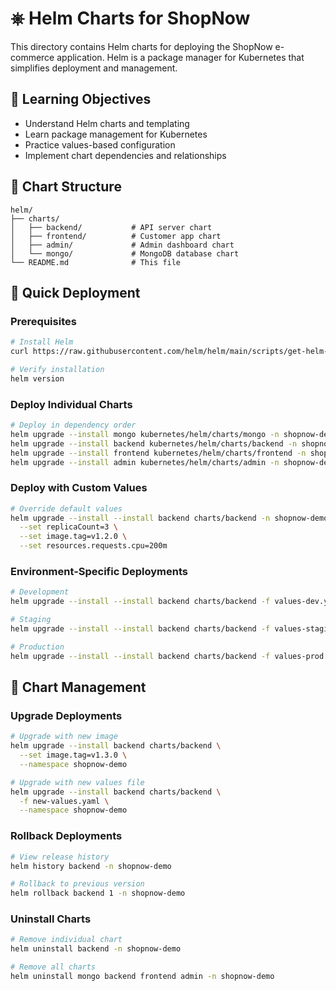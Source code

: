 # ⎈ Helm Charts for ShopNow

This directory contains Helm charts for deploying the ShopNow e-commerce application. Helm is a package manager for Kubernetes that simplifies deployment and management.

## 🎯 Learning Objectives
- Understand Helm charts and templating
- Learn package management for Kubernetes
- Practice values-based configuration
- Implement chart dependencies and relationships

## 📁 Chart Structure

```
helm/
├── charts/
│   ├── backend/           # API server chart
│   ├── frontend/          # Customer app chart
│   ├── admin/             # Admin dashboard chart
│   └── mongo/             # MongoDB database chart
└── README.md              # This file
```

## 🚀 Quick Deployment

### Prerequisites
```bash
# Install Helm
curl https://raw.githubusercontent.com/helm/helm/main/scripts/get-helm-3 | bash

# Verify installation
helm version
```

### Deploy Individual Charts
```bash
# Deploy in dependency order
helm upgrade --install mongo kubernetes/helm/charts/mongo -n shopnow-demo --create-namespace
helm upgrade --install backend kubernetes/helm/charts/backend -n shopnow-demo
helm upgrade --install frontend kubernetes/helm/charts/frontend -n shopnow-demo
helm upgrade --install admin kubernetes/helm/charts/admin -n shopnow-demo
```

### Deploy with Custom Values
```bash
# Override default values
helm upgrade --install --install backend charts/backend -n shopnow-demo \
  --set replicaCount=3 \
  --set image.tag=v1.2.0 \
  --set resources.requests.cpu=200m
```

### Environment-Specific Deployments
```bash
# Development
helm upgrade --install --install backend charts/backend -f values-dev.yaml

# Staging
helm upgrade --install --install backend charts/backend -f values-staging.yaml

# Production
helm upgrade --install --install backend charts/backend -f values-prod.yaml
```

## 🔄 Chart Management

### Upgrade Deployments
```bash
# Upgrade with new image
helm upgrade --install backend charts/backend \
  --set image.tag=v1.3.0 \
  --namespace shopnow-demo

# Upgrade with new values file
helm upgrade --install backend charts/backend \
  -f new-values.yaml \
  --namespace shopnow-demo
```

### Rollback Deployments
```bash
# View release history
helm history backend -n shopnow-demo

# Rollback to previous version
helm rollback backend 1 -n shopnow-demo
```

### Uninstall Charts
```bash
# Remove individual chart
helm uninstall backend -n shopnow-demo

# Remove all charts
helm uninstall mongo backend frontend admin -n shopnow-demo
```